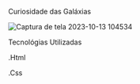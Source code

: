  Curiosidade das Galáxias

![Captura de tela 2023-10-13 104534](https://github.com/DevTechMastersr/Curiosidade-das-Gal-xias/assets/145814759/3a0884ca-0e25-4ffb-83df-007b7c7663b8)


Tecnológias Utilizadas 

.Html

.Css

